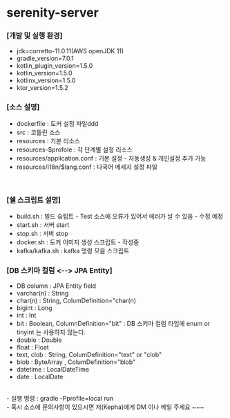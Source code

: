 serenity-server
====================

### [개발 및 실행 환경]
- jdk=corretto-11.0.11(AWS openJDK 11)
- gradle_version=7.0.1
- kotlin_plugin_version=1.5.0
- kotlin_version=1.5.0
- kotlinx_version=1.5.0
- ktor_version=1.5.2

### [소스 설명]
-  dockerfile : 도커 설정 파일ddd
- src : 코틀린 소스
- resources : 기본 리소스
- resources-$profole : 각 단계별 설정 리소스
- resources/application.conf : 기본 설정 - 자동생성 & 개인설정 추가 가능
- resources/i18n/$lang.conf : 다국어 메세지 설정 파일

<br/>

### [쉘 스크립트 설명]
-  build.sh : 빌드 슼립트 - Test 소스에 오류가 있어서 에러가 날 수 있음 - 수정 예정
-  start.sh : 서버 start
-  stop.sh  : 서버 stop
-  docker.sh : 도커 이미지 생성 스크립트 - 작성중
-  kafka/kafka.sh : kafka 명령 모음 스크립트

### [DB 스키마 컬럼 <--> JPA Entity]
-  DB column  : JPA Entity field
-  varchar(n) : String
-  char(n)    : String, ColumDefinition="char(n)
-  bigint     : Long
-  int        : Int
-  bit        : Boolean, ColumnDefinition="bit"  : DB 스키마 컬럼 타입에 enum or tinyint 는 사용하지 않는다.
-  double     : Double
-  float      : Float
-  text, clob : String, ColumDefinition="text" or "clob"
-  blob       : ByteArray , ColumDefinition="blob"
-  datetime   : LocalDateTime
-  date       : LocalDate



<br/>
-  실행 명령 :  gradle -Pprofile=local run

<br/>
-  혹시 소스에 문의사항이 있으시면 저(Kepha)에게 DM  이나 메일 주세요 ~~~
